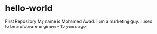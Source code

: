 # hello-world
First Repository
My name is Mohamed Awad.
I am a marketing guy.
I used to be a sfotware engineer - 15 years ago!
